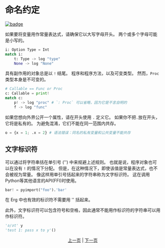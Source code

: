 # 命名约定

[![badge](https://img.shields.io/endpoint.svg?url=https%3A%2F%2Fgezf7g7pd5.execute-api.ap-northeast-1.amazonaws.com%2Fdefault%2Fsource_up_to_date%3Fowner%3Derg-lang%26repos%3Derg%26ref%3Dmain%26path%3Ddoc/EN/syntax/20_naming_rule.md%26commit_hash%3D06f8edc9e2c0cee34f6396fd7c64ec834ffb5352)](https://gezf7g7pd5.execute-api.ap-northeast-1.amazonaws.com/default/source_up_to_date?owner=erg-lang&repos=erg&ref=main&path=doc/EN/syntax/20_naming_rule.md&commit_hash=06f8edc9e2c0cee34f6396fd7c64ec834ffb5352)

如果要将变量用作常量表达式，请确保它以大写字母开头。 两个或多个字母可能是小写的。

```python
i: Option Type = Int
match i:
    t: Type -> log "type"
    None -> log "None"
```

具有副作用的对象总是以 `!` 结尾。 程序和程序方法，以及可变类型。
然而，`Proc` 类型本身是不可变的。

```python
# Callable == Func or Proc
c: Callable = print!
match c:
    p! -> log "proc" # `: Proc` 可以省略，因为它是不言自明的
    f -> log "func"
```

如果您想向外界公开一个属性，请在开头使用 `.` 定义它。 如果你不把`.`放在开头，它将是私有的。 为避免混淆，它们不能在同一范围内共存。

```python
o = {x = 1; .x = 2} # 语法错误：同名的私有变量和公共变量不能共存
```

## 文字标识符

可以通过将字符串括在单引号 ('') 中来规避上述规则。 也就是说，程序对象也可以在没有 `!` 的情况下分配。 但是，在这种情况下，即使该值是常量表达式，也不会被视为常量。
像这样用单引号括起来的字符串称为文字标识符。
这在调用Python等其他语言的API(FFI)时使用。

```python
bar! = pyimport("foo").'bar'
```

在 Erg 中也有效的标识符不需要用 '' 括起来。

此外，文字标识符可以包含符号和空格，因此通常不能用作标识符的字符串可以用作标识符。

```python
'∂/∂t' y
'test 1: pass x to y'()
```

<p align='center'>
    <a href='./19_visibility.md'>上一页</a> | <a href='./21_lambda.md'>下一页</a>
</p>